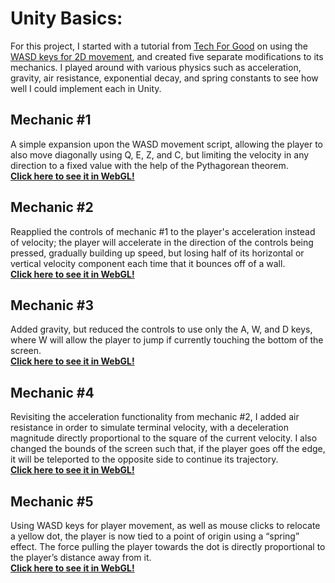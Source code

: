 # Unity Basics:
For this project, I started with a tutorial from [Tech For Good](https://github.com/t4guw) on using the [WASD keys for 2D movement](https://github.com/t4guw/100-Unity-Mechanics-for-Programmers/tree/master/programs/wasd_movement_2d), and created five separate modifications to its mechanics. I played around with various physics such as acceleration, gravity, air resistance, exponential decay, and spring constants to see how well I could implement each in Unity.

## Mechanic #1
A simple expansion upon the WASD movement script, allowing the player to also move diagonally using Q, E, Z, and C, but limiting the velocity in any direction to a fixed value with the help of the Pythagorean theorem. <br/>
**[Click here to see it in WebGL!](https://0x378.github.io/UnityCourse/01_Basics/mechanic1/WebGL_mechanic1)**

## Mechanic #2
Reapplied the controls of mechanic #1 to the player's acceleration instead of velocity; the player will accelerate in the direction of the controls being pressed, gradually building up speed, but losing half of its horizontal or vertical velocity component each time that it bounces off of a wall. <br/>
**[Click here to see it in WebGL!](https://0x378.github.io/UnityCourse/01_Basics/mechanic2/WebGL_mechanic2)**

## Mechanic #3
Added gravity, but reduced the controls to use only the A, W, and D keys, where W will allow the player to jump if currently touching the bottom of the screen. <br/>
**[Click here to see it in WebGL!](https://0x378.github.io/UnityCourse/01_Basics/mechanic3/WebGL_mechanic3)**

## Mechanic #4
Revisiting the acceleration functionality from mechanic #2, I added air resistance in order to simulate terminal velocity, with a deceleration magnitude directly proportional to the square of the current velocity. I also changed the bounds of the screen such that, if the player goes off the edge, it will be teleported to the opposite side to continue its trajectory. <br/>
**[Click here to see it in WebGL!](https://0x378.github.io/UnityCourse/01_Basics/mechanic4/WebGL_mechanic4)**

## Mechanic #5
Using WASD keys for player movement, as well as mouse clicks to relocate a yellow dot, the player is now tied to a point of origin using a “spring” effect. The force pulling the player towards the dot is directly proportional to the player’s distance away from it. <br/>
**[Click here to see it in WebGL!](https://0x378.github.io/UnityCourse/01_Basics/mechanic5/WebGL_mechanic5)**

